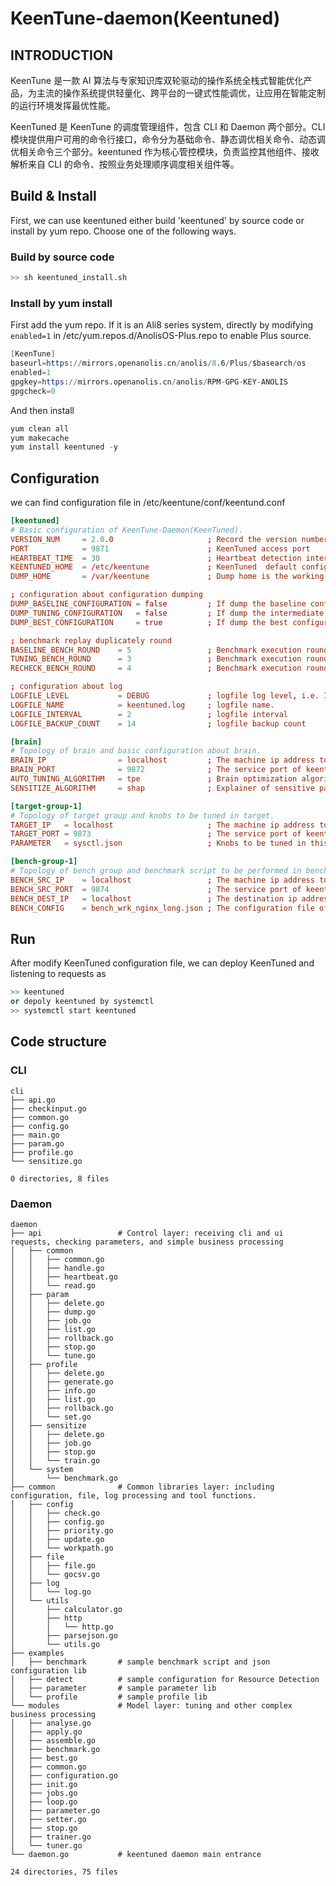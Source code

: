 # KeenTune-daemon(Keentuned)
## INTRODUCTION
KeenTune 是一款 AI 算法与专家知识库双轮驱动的操作系统全栈式智能优化产品，为主流的操作系统提供轻量化、跨平台的一键式性能调优，让应用在智能定制的运行环境发挥最优性能。

KeenTuned 是 KeenTune 的调度管理组件，包含 CLI 和 Daemon 两个部分。CLI 模块提供用户可用的命令行接口，命令分为基础命令、静态调优相关命令、动态调优相关命令三个部分。keentuned 作为核心管控模块，负责监控其他组件、接收解析来自 CLI 的命令、按照业务处理顺序调度相关组件等。

## Build & Install
First, we can use keentuned either build 'keentuned' by source code or install by yum repo. Choose one of the following ways.

### Build by source code
```s
>> sh keentuned_install.sh
``` 
### Install by yum install
First add the yum repo. If it is an Ali8 series system, directly by modifying `enabled=1` in /etc/yum.repos.d/AnolisOS-Plus.repo to enable Plus source.
```s
[KeenTune]
baseurl=https://mirrors.openanolis.cn/anolis/8.6/Plus/$basearch/os
enabled=1
gpgkey=https://mirrors.openanolis.cn/anolis/RPM-GPG-KEY-ANOLIS
gpgcheck=0
```
And then install
```s
yum clean all
yum makecache
yum install keentuned -y
```

## Configuration
we can find configuration file in /etc/keentune/conf/keentund.conf
```conf
[keentuned]
# Basic configuration of KeenTune-Daemon(KeenTuned).
VERSION_NUM     = 2.0.0                     ; Record the version number of keentune
PORT            = 9871                      ; KeenTuned access port
HEARTBEAT_TIME  = 30                        ; Heartbeat detection interval(unit: seconds), recommended value 30
KEENTUNED_HOME  = /etc/keentune             ; KeenTuned  default configuration root location
DUMP_HOME       = /var/keentune             ; Dump home is the working directory for KeenTune job execution result

; configuration about configuration dumping
DUMP_BASELINE_CONFIGURATION = false         ; If dump the baseline configuration.
DUMP_TUNING_CONFIGURATION   = false         ; If dump the intermediate configuration.
DUMP_BEST_CONFIGURATION     = true          ; If dump the best configuration.

; benchmark replay duplicately round
BASELINE_BENCH_ROUND    = 5                 ; Benchmark execution rounds of baseline
TUNING_BENCH_ROUND      = 3                 ; Benchmark execution rounds during tuning execution
RECHECK_BENCH_ROUND     = 4                 ; Benchmark execution rounds after tuning for recheck

; configuration about log
LOGFILE_LEVEL           = DEBUG             ; logfile log level, i.e. INFO, DEBUG, WARN, FATAL
LOGFILE_NAME            = keentuned.log     ; logfile name.
LOGFILE_INTERVAL        = 2                 ; logfile interval
LOGFILE_BACKUP_COUNT    = 14                ; logfile backup count

[brain]
# Topology of brain and basic configuration about brain.
BRAIN_IP                = localhost         ; The machine ip address to depoly keentune-brain.
BRAIN_PORT              = 9872              ; The service port of keentune-brain.
AUTO_TUNING_ALGORITHM   = tpe               ; Brain optimization algorithm. i.e. tpe, hord, random
SENSITIZE_ALGORITHM     = shap              ; Explainer of sensitive parameter training. i.e. shap, lasso, univariate

[target-group-1]
# Topology of target group and knobs to be tuned in target.
TARGET_IP   = localhost                     ; The machine ip address to depoly keentune-target.
TARGET_PORT = 9873                          ; The service port of keentune-target.
PARAMETER   = sysctl.json                   ; Knobs to be tuned in this target

[bench-group-1]
# Topology of bench group and benchmark script to be performed in bench.
BENCH_SRC_IP    = localhost                 ; The machine ip address to depoly keentune-bench.
BENCH_SRC_PORT  = 9874                      ; The service port of keentune-bench.
BENCH_DEST_IP   = localhost                 ; The destination ip address in benchmark workload.
BENCH_CONFIG    = bench_wrk_nginx_long.json ; The configuration file of benchmark to be performed

```

## Run
After modify KeenTuned configuration file, we can deploy KeenTuned and listening to requests as
```s
>> keentuned
or depoly keentuned by systemctl
>> systemctl start keentuned
```

## Code structure
### CLI
```
cli
├── api.go
├── checkinput.go
├── common.go
├── config.go
├── main.go
├── param.go
├── profile.go
└── sensitize.go

0 directories, 8 files
```
### Daemon
```
daemon
├── api                 # Control layer: receiving cli and ui requests, checking parameters, and simple business processing
│   ├── common
│   │   ├── common.go
│   │   ├── handle.go
│   │   ├── heartbeat.go
│   │   └── read.go
│   ├── param
│   │   ├── delete.go
│   │   ├── dump.go
│   │   ├── job.go
│   │   ├── list.go
│   │   ├── rollback.go
│   │   ├── stop.go
│   │   └── tune.go
│   ├── profile
│   │   ├── delete.go
│   │   ├── generate.go
│   │   ├── info.go
│   │   ├── list.go
│   │   ├── rollback.go
│   │   └── set.go
│   ├── sensitize
│   │   ├── delete.go
│   │   ├── job.go
│   │   ├── stop.go
│   │   └── train.go
│   └── system
│       └── benchmark.go
├── common              # Common libraries layer: including configuration, file, log processing and tool functions.
│   ├── config
│   │   ├── check.go
│   │   ├── config.go
│   │   ├── priority.go
│   │   ├── update.go
│   │   └── workpath.go
│   ├── file
│   │   ├── file.go
│   │   └── gocsv.go
│   ├── log
│   │   └── log.go
│   └── utils
│       ├── calculator.go
│       ├── http
│       │   └── http.go
│       ├── parsejson.go
│       └── utils.go
├── examples
│   ├── benchmark       # sample benchmark script and json configuration lib
│   ├── detect          # sample configuration for Resource Detection
│   ├── parameter       # sample parameter lib 
│   └── profile         # sample profile lib
└── modules             # Model layer: tuning and other complex business processing
│   ├── analyse.go
│   ├── apply.go
│   ├── assemble.go
│   ├── benchmark.go
│   ├── best.go
│   ├── common.go
│   ├── configuration.go
│   ├── init.go
│   ├── jobs.go
│   ├── loop.go
│   ├── parameter.go
│   ├── setter.go
│   ├── stop.go
│   ├── trainer.go
│   └── tuner.go
└── daemon.go           # keentuned daemon main entrance

24 directories, 75 files
```
